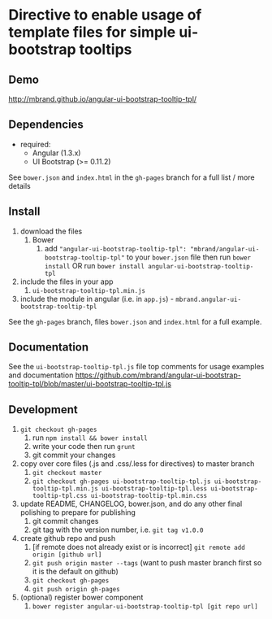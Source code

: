 # Directive to enable usage of template files for simple ui-bootstrap tooltips
## Demo
http://mbrand.github.io/angular-ui-bootstrap-tooltip-tpl/

## Dependencies
- required:
    - Angular (1.3.x)
	- UI Bootstrap (>= 0.11.2)


See `bower.json` and `index.html` in the `gh-pages` branch for a full list / more details

## Install
1. download the files
	1. Bower
		1. add `"angular-ui-bootstrap-tooltip-tpl": "mbrand/angular-ui-bootstrap-tooltip-tpl"` to
		 your `bower.json` file then run `bower install` OR run `bower install
		 angular-ui-bootstrap-tooltip-tpl`
2. include the files in your app
	1. `ui-bootstrap-tooltip-tpl.min.js`
3. include the module in angular (i.e. in `app.js`) - `mbrand.angular-ui-bootstrap-tooltip-tpl`

See the `gh-pages` branch, files `bower.json` and `index.html` for a full example.


## Documentation
See the `ui-bootstrap-tooltip-tpl.js` file top comments for usage examples and documentation
https://github.com/mbrand/angular-ui-bootstrap-tooltip-tpl/blob/master/ui-bootstrap-tooltip-tpl.js


## Development

1. `git checkout gh-pages`
	1. run `npm install && bower install`
	2. write your code then run `grunt`
	3. git commit your changes
2. copy over core files (.js and .css/.less for directives) to master branch
	1. `git checkout master`
	2. `git checkout gh-pages ui-bootstrap-tooltip-tpl.js ui-bootstrap-tooltip-tpl.min.js ui-bootstrap-tooltip-tpl.less ui-bootstrap-tooltip-tpl.css ui-bootstrap-tooltip-tpl.min.css`
3. update README, CHANGELOG, bower.json, and do any other final polishing to prepare for publishing
	1. git commit changes
	2. git tag with the version number, i.e. `git tag v1.0.0`
4. create github repo and push
	1. [if remote does not already exist or is incorrect] `git remote add origin [github url]`
	2. `git push origin master --tags` (want to push master branch first so it is the default on github)
	3. `git checkout gh-pages`
	4. `git push origin gh-pages`
5. (optional) register bower component
	1. `bower register angular-ui-bootstrap-tooltip-tpl [git repo url]`
